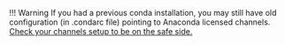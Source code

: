!!! Warning
    If you had a previous conda installation, you may still have old configuration (in .condarc file) pointing to Anaconda licensed channels.  
    [Check your channels setup to be on the safe side.](#check-channels)